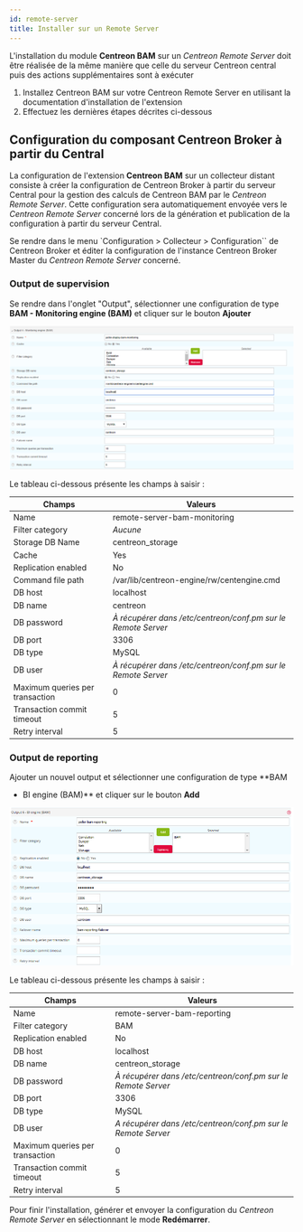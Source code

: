 ```yaml
---
id: remote-server
title: Installer sur un Remote Server
---
```


L'installation du module **Centreon BAM** sur un *Centreon Remote
Server* doit être réalisée de la même manière que celle du serveur
Centreon central puis des actions supplémentaires sont à exécuter

1.  Installez Centreon BAM sur votre Centreon Remote Server en utilisant
    la documentation d'installation de l'extension
2.  Effectuez les dernières étapes décrites ci-dessous

## Configuration du composant Centreon Broker à partir du Central

La configuration de l'extension **Centreon BAM** sur un collecteur
distant consiste à créer la configuration de Centreon Broker à partir du
serveur Central pour la gestion des calculs de Centreon BAM par le
*Centreon Remote Server*. Cette configuration sera automatiquement
envoyée vers le *Centreon Remote Server* concerné lors de la génération
et publication de la configuration à partir du serveur Central.

Se rendre dans le menu `Configuration > Collecteur > Configuration`` de
Centreon Broker et éditer la configuration de l'instance Centreon
Broker Master du *Centreon Remote Server* concerné.

### Output de supervision

Se rendre dans l'onglet "Output", sélectionner une configuration de
type **BAM - Monitoring engine (BAM)** et cliquer sur le bouton
**Ajouter**

![image](../assets/service-mapping/remote-server/conf_poller_bam_monitoring.png)

Le tableau ci-dessous présente les champs à saisir :

| Champs                          | Valeurs                                                       |
|---------------------------------|---------------------------------------------------------------|
| Name                            | remote-server-bam-monitoring                                  |
| Filter category                 | *Aucune*                                                      |
| Storage DB Name                 | centreon\_storage                                             |
| Cache                           | Yes                                                           |
| Replication enabled             | No                                                            |
| Command file path               | /var/lib/centreon-engine/rw/centengine.cmd                    |
| DB host                         | localhost                                                     |
| DB name                         | centreon                                                      |
| DB password                     | *À récupérer dans /etc/centreon/conf.pm sur le Remote Server* |
| DB port                         | 3306                                                          |
| DB type                         | MySQL                                                         |
| DB user                         | *À récupérer dans /etc/centreon/conf.pm sur le Remote Server* |
| Maximum queries per transaction | 0                                                             |
| Transaction commit timeout      | 5                                                             |
| Retry interval                  | 5                                                             |

### Output de reporting

Ajouter un nouvel output et sélectionner une configuration de type **BAM
- BI engine (BAM)** et cliquer sur le bouton **Add**

![image](../assets/service-mapping/remote-server/conf_poller_bam_reporting.png)

Le tableau ci-dessous présente les champs à saisir :

| Champs                          | Valeurs                                                       |
|---------------------------------|---------------------------------------------------------------|
| Name                            | remote-server-bam-reporting                                   |
| Filter category                 | BAM                                                           |
| Replication enabled             | No                                                            |
| DB host                         | localhost                                                     |
| DB name                         | centreon\_storage                                             |
| DB password                     | *À récupérer dans /etc/centreon/conf.pm sur le Remote Server* |
| DB port                         | 3306                                                          |
| DB type                         | MySQL                                                         |
| DB user                         | *A récupérer dans /etc/centreon/conf.pm sur le Remote Server* |
| Maximum queries per transaction | 0                                                             |
| Transaction commit timeout      | 5                                                             |
| Retry interval                  | 5                                                             |

Pour finir l'installation, générer et envoyer la configuration du
*Centreon Remote Server* en sélectionnant le mode **Redémarrer**.
